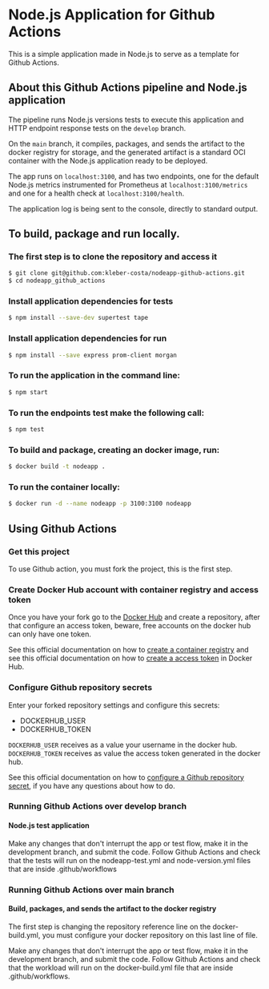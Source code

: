 # Node.js Application for Github Actions

This is a simple application made in Node.js to serve as a template for Github Actions.

## About this Github Actions pipeline and Node.js application

The pipeline runs Node.js versions tests to execute this application and HTTP endpoint response tests on the ```develop``` branch.

On the ```main``` branch, it compiles, packages, and sends the artifact to the docker registry for storage, and the generated artifact is a standard OCI container with the Node.js application ready to be deployed.

The app runs on ```localhost:3100```, and has two endpoints, one for the default Node.js metrics instrumented for Prometheus at ```localhost:3100/metrics``` and one for a health check at ```localhost:3100/health```. 

The application log is being sent to the console, directly to standard output.

## To build, package and run locally.

### The first step is to clone the repository and access it
```bash
$ git clone git@github.com:kleber-costa/nodeapp-github-actions.git
$ cd nodeapp_github_actions
```

### Install application dependencies for tests
```bash
$ npm install --save-dev supertest tape
```

### Install application dependencies for run
```bash
$ npm install --save express prom-client morgan
```

### To run the application in the command line:
```bash
$ npm start
```
 
### To run the endpoints test make the following call:
```bash
$ npm test
```

### To build and package, creating an docker image, run:
```bash
$ docker build -t nodeapp .
```

### To run the container locally:
```bash
$ docker run -d --name nodeapp -p 3100:3100 nodeapp
```
## Using Github Actions

### Get this project

To use Github action, you must fork the project, this is the first step.

### Create Docker Hub account with container registry and access token

Once you have your fork go to the [Docker Hub](https://hub.docker.com) and create a repository, after that configure an access token, beware, free accounts on the docker hub can only have one token.

See this official documentation on how to [create a container registry](https://docs.docker.com/docker-hub) and see this official documentation on how to [create a access token](https://docs.docker.com/docker-hub/access-tokens) in Docker Hub.

### Configure Github repository secrets

Enter your forked repository settings and configure this secrets:

- DOCKERHUB_USER
- DOCKERHUB_TOKEN

```DOCKERHUB_USER``` receives as a value your username in the docker hub.
```DOCKERHUB_TOKEN``` receives as value the access token generated in the docker hub.

See this official documentation on how to [configure a Github repository secret](https://docs.github.com/en/actions/reference/encrypted-secrets), if you have any questions about how to do.

### Running Github Actions over develop branch

#### Node.js test application

Make any changes that don't interrupt the app or test flow, make it in the development branch, and submit the code.
Follow Github Actions and check that the tests will run on the nodeapp-test.yml and node-version.yml files that are inside .github/workflows

### Running Github Actions over main branch

#### Build, packages, and sends the artifact to the docker registry

The first step is changing the repository reference line on the docker-build.yml, you must configure your docker repository on this last line of file.

Make any changes that don't interrupt the app or test flow, make it in the development branch, and submit the code.
Follow Github Actions and check that the workload will run on the docker-build.yml file that are inside .github/workflows.
